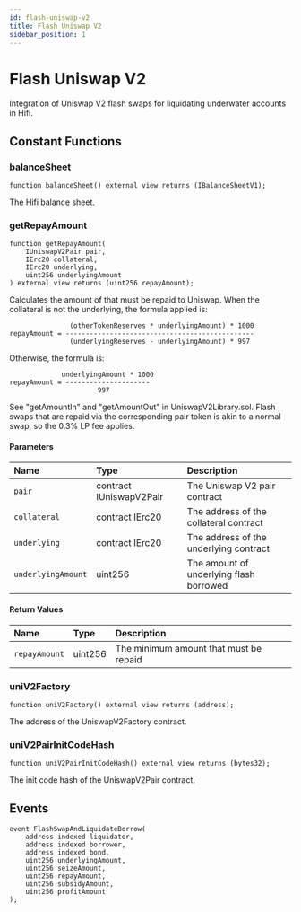 ```yaml
---
id: flash-uniswap-v2
title: Flash Uniswap V2
sidebar_position: 1
---
```


# Flash Uniswap V2

Integration of Uniswap V2 flash swaps for liquidating underwater accounts in Hifi.

## Constant Functions

### balanceSheet

```solidity
function balanceSheet() external view returns (IBalanceSheetV1);
```

The Hifi balance sheet.

### getRepayAmount

```solidity
function getRepayAmount(
    IUniswapV2Pair pair,
    IErc20 collateral,
    IErc20 underlying,
    uint256 underlyingAmount
) external view returns (uint256 repayAmount);
```

Calculates the amount of that must be repaid to Uniswap. When the collateral is not the underlying, the formula applied
is:

```text
               (otherTokenReserves * underlyingAmount) * 1000
repayAmount = -----------------------------------------------
               (underlyingReserves - underlyingAmount) * 997
```

Otherwise, the formula is:

```text
             underlyingAmount * 1000
repayAmount = ---------------------
                      997
```

See "getAmountIn" and "getAmountOut" in UniswapV2Library.sol. Flash swaps that are repaid via the corresponding pair token is akin to a normal swap, so the 0.3% LP fee applies.

#### Parameters

| Name               | Type                    | Description                             |
| :----------------- | :---------------------- | :-------------------------------------- |
| `pair`             | contract IUniswapV2Pair | The Uniswap V2 pair contract            |
| `collateral`       | contract IErc20         | The address of the collateral contract  |
| `underlying`       | contract IErc20         | The address of the underlying contract  |
| `underlyingAmount` | uint256                 | The amount of underlying flash borrowed |

#### Return Values

| Name          | Type    | Description                            |
| :------------ | :------ | :------------------------------------- |
| `repayAmount` | uint256 | The minimum amount that must be repaid |

### uniV2Factory

```solidity
function uniV2Factory() external view returns (address);
```

The address of the UniswapV2Factory contract.

### uniV2PairInitCodeHash

```solidity
function uniV2PairInitCodeHash() external view returns (bytes32);
```

The init code hash of the UniswapV2Pair contract.

## Events

```solidity
event FlashSwapAndLiquidateBorrow(
    address indexed liquidator,
    address indexed borrower,
    address indexed bond,
    uint256 underlyingAmount,
    uint256 seizeAmount,
    uint256 repayAmount,
    uint256 subsidyAmount,
    uint256 profitAmount
);
```
